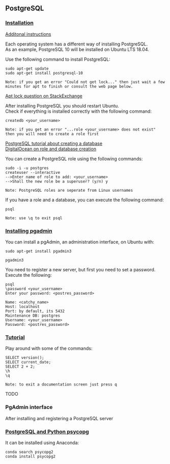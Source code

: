 ## PostgreSQL

### [Installation](https://www.postgresql.org/download/)

[Additonal instructions](http://www.postgresqltutorial.com/)

Each operating system has a different way of installing PostgreSQL.  
As an example, PostgreSQL 10 will be installed on Ubuntu LTS 18.04.  

Use the following command to install PostgreSQL:
```
sudo apt-get update
sudo apt-get install postgresql-10

Note: if you get an error "Could not get lock..." then just wait a few minutes for apt to finish or consult the web page below.
```
[Apt lock question on StackExchange](https://askubuntu.com/questions/15433/unable-to-lock-the-administration-directory-var-lib-dpkg-is-another-process/315791#315791)  

After installing PostgreSQL you should restart Ubuntu.  
Check if everything is installed correctly with the following command:
```
createdb <your_username>

Note: if you get an error "...role <your_username> does not exist" then you will need to create a role first
```
[PostgreSQL tutorial about creating a database](https://www.postgresql.org/docs/10/static/tutorial-createdb.html)  
[DigitalOcean on role and database creation](https://www.digitalocean.com/community/tutorials/how-to-install-and-use-postgresql-on-ubuntu-18-04)  

You can create a PostgreSQL role using the following commands:
```
sudo -i -u postgres
createuser --interactive
-->Enter name of role to add: <your_username>
-->Shall the new role be a superuser? (y/n) y

Note: PostgreSQL roles are seperate from Linux usernames
```

If you have a role and a database, you can execute the following command:
```
psql

Note: use \q to exit psql
```

### [Installing pgadmin](http://queirozf.com/entries/installing-postgresql-and-pgadmin-on-ubuntu)

You can install a pgAdmin, an administration interface, on Ubuntu with:
```
sudo apt-get install pgadmin3

pgadmin3
```
You need to register a new server, but first you need to set a password. Execute the following:
```
psql
\password <your_username>
Enter your password: <postres_password>
```
```
Name: <catchy_name>
Host: localhost
Port: by default, its 5432
Maintenance DB: postgres
Username: <your_username>
Password: <postres_password>
```

### [Tutorial](https://www.postgresql.org/docs/10/static/tutorial-accessdb.html) 

Play around with some of the commands:
```
SELECT version();
SELECT current_date;
SELECT 2 + 2;
\h
\q

Note: to exit a documentation screen just press q
```
TODO

### PgAdmin interface

After installing and registering a PostgreSQL server

### [PostgreSQL and Python psycopg](http://www.postgresqltutorial.com/postgresql-python/)

It can be installed using Anaconda:
```
conda search psycopg2
conda install psycopg2
```
